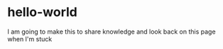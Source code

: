 # hello-world
I am going to make this to share knowledge and look back on this page when I'm stuck 
